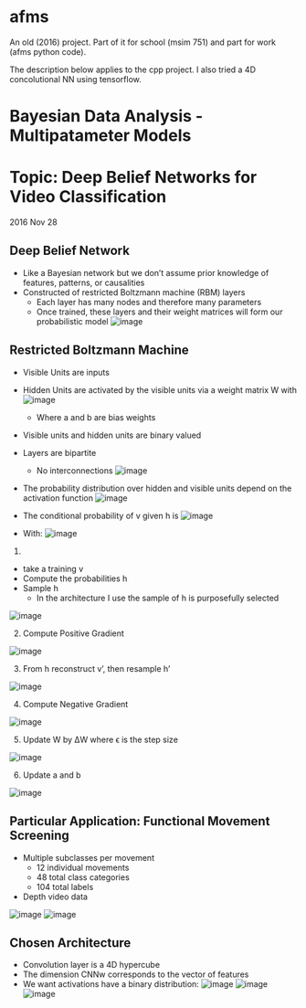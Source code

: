 # afms
An old (2016) project.  Part of it for school (msim 751) and part for work (afms python code).

The description below applies to the cpp project.  I also tried a 4D concolutional NN using tensorflow.

# Bayesian Data Analysis - Multipatameter Models
# Topic: Deep Belief Networks for Video Classification
2016 Nov 28
## Deep Belief Network
- Like a Bayesian network but we don’t assume prior knowledge of features, patterns, or causalities
- Constructed of restricted Boltzmann machine (RBM) layers
  - Each layer has many nodes and therefore many parameters
  - Once trained, these layers and their weight matrices will form our probabilistic model
![image](https://user-images.githubusercontent.com/56926839/162315889-33237a0b-1346-4002-80cb-f209a866ced4.png)

## Restricted Boltzmann Machine
- Visible Units are inputs
- Hidden Units are activated by the visible units via a weight matrix W with
![image](https://user-images.githubusercontent.com/56926839/162316330-224db8f8-418f-478a-a035-8c6a8ec7de30.png)
  - Where a and b are bias weights
- Visible units and hidden units are binary valued
- Layers are bipartite
  - No interconnections
![image](https://user-images.githubusercontent.com/56926839/162316694-e37b83dc-6481-4f3d-91b1-0e2b4414bbe8.png)

- The probability distribution over hidden and visible units depend on the activation function
![image](https://user-images.githubusercontent.com/56926839/162316988-d1d78ffd-44f8-4aa1-8018-5ad132070947.png)

- The conditional probability of v given h is
![image](https://user-images.githubusercontent.com/56926839/162317051-46688d8e-5982-4564-b8e1-4dbb8fb2ac79.png)

- With:
![image](https://user-images.githubusercontent.com/56926839/162317133-2d53cf0f-f419-420e-9989-a2b0b3c6a64d.png)

1) 
  - take a training v
  - Compute the probabilities h
  - Sample h
    - In the architecture I use the sample of h is purposefully selected
   
![image](https://user-images.githubusercontent.com/56926839/162317754-4989fad0-2d62-4c9c-a243-0a9b8512836a.png)

2) Compute Positive Gradient

![image](https://user-images.githubusercontent.com/56926839/162317890-f9a054f8-f221-48e8-b432-e3fd29c243d5.png)

3) From h reconstruct v’, then resample h’

![image](https://user-images.githubusercontent.com/56926839/162317989-ad62738f-8d54-4437-96af-54439a409bfa.png)

4) Compute Negative Gradient

![image](https://user-images.githubusercontent.com/56926839/162318102-487852e0-8b50-4e3e-9313-6ed51e31ac8f.png)

5) Update W by ΔW where ϵ is the step size

![image](https://user-images.githubusercontent.com/56926839/162318159-f0b6207c-463f-43aa-a02a-0dc3211f9a4c.png)

6) Update a and b

![image](https://user-images.githubusercontent.com/56926839/162318529-8664f53b-3daa-4b64-9f4b-fe108180252f.png)

## Particular Application: Functional Movement Screening
- Multiple subclasses per movement
  - 12 individual movements
  - 48 total class categories
  - 104 total labels
- Depth video data

![image](https://user-images.githubusercontent.com/56926839/162320719-73dcd101-1500-4d8b-8f9f-665e7165bdb8.png)
![image](https://user-images.githubusercontent.com/56926839/162320771-5e815c33-541d-44b6-bb56-70c8a4ab5fa3.png)

## Chosen Architecture
- Convolution layer is a 4D hypercube
- The dimension CNNw corresponds to the vector of features
- We want activations have a binary distribution:
![image](https://user-images.githubusercontent.com/56926839/162321215-79d64502-5ecc-4dc7-9460-06a8dddeaf87.png)
![image](https://user-images.githubusercontent.com/56926839/162321304-ce46f053-278d-4833-ae4a-41c811bf5e0b.png)
![image](https://user-images.githubusercontent.com/56926839/162321388-4f4e6a7d-dc32-4e7a-82f6-29c27949c49e.png)







